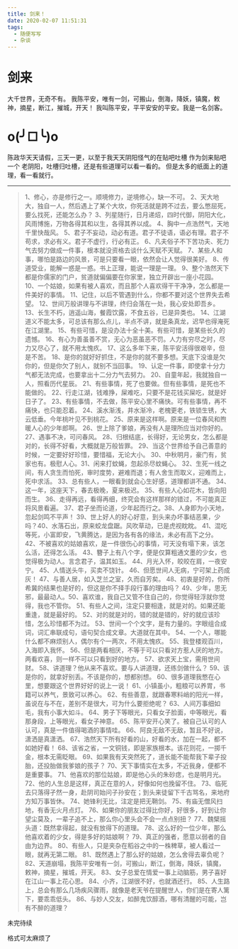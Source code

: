 ```yaml
---
title: 剑来！
date: 2020-02-07 11:51:31
tags: 
  - 随便写写
  - 杂谈
---
```


# 剑来

大千世界，无奇不有。
我陈平安，唯有一剑，可搬山，倒海，降妖，镇魔，敕神，摘星，断江，摧城，开天！
我叫陈平安，平平安安的平安。我是一名剑客。
<!-- more -->

# o(╯□╰)o
陈政华天天请假，三天一更，以至于我天天阴阳怪气的在贴吧吐槽
作为剑来贴吧一个 老阴阳，吐槽归吐槽，还是有些道理可以看一看的。
但是太多的纸面上的道理，看一看就行。

*******

> 1、修心，亦是修行之一。顺境修力，逆境修心，缺一不可。
> 2、天大地大，独自一人，然后遇上了某个大坎，你死活就是跨不过去，要么憋屈死，要么找死，还能怎么办？
> 3、列星随行，日月递炤，四时代御，阴阳大化，风雨博施，万物各得其和以生，各得其养以成。
> 4、胸中一点浩然气，天地千里快哉风。
> 5、君子不妄动，动必有道。君子不徒语，语必有理。君子不苟求，求必有义。君子不虚行，行必有正。
> 6、凡夫俗子不下苦功夫、死力气去努力做成一件事，根本就没资格去谈什么天赋不天赋。
> 7、某些人和事，哪怕是路边的风景，可是只要看一眼，依然会让人觉得很美好。
> 8、传道受业，能解一惑是一惑。书上正理，能说一理是一理。
> 9、整个浩然天下都是你儒家的门户，贫道就偏偏要在你家里，独立开辟出一座小花园。
> 10、一个姑娘，如果有被人喜欢，而且那个人喜欢得干干净净，怎么都是一件美好的事情。
> 11、记住，以后不管遇到什么，你都不要对这个世界失去希望。
> 12、世间万般讲理与不讲理，终归会落在一处，我心安处即吾乡。
> 13、长生不朽，逍遥山海，餐霞饮露，不食五谷，已是异类也。
> 14、江湖道义不能太多，可总该有那么点儿，半点不讲，就是条真龙，迟早也得淹死在江湖里。
> 15、有些可惜，是没办法十全十美。有些可惜，是某些长久的遗憾。
> 16、有心为善虽善不赏，无心为恶虽恶不罚。人力有穷尽之时，尽力又尽心了，就不用太愧疚。
> 17、这么多年下来，陈平安活得很艰辛，但是不苦。
> 18、是你的就好好抓住，不是你的就不要多想。天底下没谁是欠你的，但是你欠了别人，就别不当回事。
> 19、认定一件事，即使拿十分力气都无法完成，也要拿出十二分力气去努力。
> 20、自童年起，我就独自一人，照看历代星辰。
> 21、有些事情，死了也要做。但有些事情，是死也不能做的。
> 22、行走江湖，钱难挣，屎难吃，只要不是花钱买屎吃，就是好日子了。
> 23、有些事情，不去做，陈平安心里不痛快。可有些事情，再不痛快，也只能忍着。
> 24、溪水渐浅，井水渐冷，老槐更老，铁锁生锈，大云低垂。今年桃叶见不到桃花。
> 25、原来是这样啊。原来是一位春风和煦暖人心的少年郎啊。
> 26、世上除了爹娘，再没有人是理所应当对你好的。
> 27、遇事不决，可问春风。
> 28、归根结底，长得好，无论男女，怎么都是对的，长得不好看，大概就是万般皆罪。
> 29、当这个世界给予自己善意的时候，一定要好好珍惜，要惜福，无论大小。
> 30、中秋明月，豪门有，贫家也有。极慰人心。31、闲来打蚊蝇，忽起杀尽蚊蝇心。
> 32、生死一线之间，有人贪生而怕死，审时度势，避难而退；有人舍生而取义，迎难而上，死中求活。
> 33、总有些人，一眼看到就会心生好感，道理都讲不通。
> 34、这一年，这座天下，春去极晚，夏来极迟。
> 35、有些人心如花木，皆向阳而生。
> 36、走得再远，看得再细，终究会有这样那样的错过，不可能真正将风景看遍。
> 37、君子坐而论道，少年起而行之。38、人身即为小天地，忽起剑鸣不平声！
> 39、世上好人的好心好意，到头来办坏事结恶果，少吗？40、水落石出，原来蛟龙盘踞。风吹草动，已是虎视眈眈。
> 41、混吃等死，小富即安，飞黄腾达，是因为各有各的缘法，未必有高下之分。
> 42、不被喜欢的姑娘喜欢，是一件很伤心的事情，可天没有塌下来，该怎么活，还得怎么活。
> 43、簪子上有八个字，便是仅算粗通文墨的少女，也觉得极为动人。言念君子，温其如玉。
> 44、月光入怀，皎皎在肩，一夜安宁。
> 45、人情送头牛，买卖不饶针。
> 46、但愿世间人无病，宁可架上药成灰！
> 47、与善人居，如入芝兰之室，久而自芳矣。
> 48、初衷是好的，你所希冀的结果也是好的，但这是你不择手段行事的理由吗？
> 49、少年，思无邪，最最动人。50、喜欢谁，我自己又管不住自己的，你觉得轻浮就你觉得，我也不管你。
> 51、有些人之间，注定只要相逢，就是对的。如果还能重逢，就是最好的。
> 52、对的就是对的，错的就是错的，好的就应该珍惜，怎么珍惜都不为过。
> 53、世间一个个文字，是有力量的。字眼组合成词，词汇串联成句，语句契合成文章。大道就在其中。
> 54、一个人，哪能什么都不麻烦别人，偶尔有个一两次，不用太愧疚。
> 55、我登楼观百川，入海即入我怀。
> 56、但是两看相厌，不等于可以只看对方惹人厌的地方。两看欢喜，则一样不可以只看到好的地方。
> 57、欲求天上宝，需用世间财。
> 58、讲道理？他从来不喜欢。要与人讲道理，还练剑做什么？
> 59、该是你的，就拿好别丢。不该是你的，想都别想。
> 60、很多道理我憋在心里，想要跟这个世界好好的说上一说！
> 61、小镇虽小，粗粮可以养胃，书籍可以养气，景致可以养心。
> 62、有些善意，就跟春寒料峭的阳光一样，虽说在与不在，差别不是很大，可为什么要拒绝呢？
> 63、人间万事细如毛，我有小事大如斗。
> 64、男子下等眼光，只看女子脸面，中等眼光，看那身段，上等眼光，看女子神意。
> 65、陈平安开心笑了。被自己认可的人认可，真是一件值得喝酒的事情哇。
> 66、阿良无敌不无敌，暂且不好说，潇洒是真潇洒。
> 67、浩然天下所有好看的山，好看的水，加在一起，都不如她好看！
> 68、该省之省，一文铜钱，即是家族根本。该花则花，一掷千金，根本无需眨眼。
> 69、如果我有天突然死了，道长能不能帮我下辈子投胎，还投胎做我爹娘的孩子？
> 70、天下事情实在太多，不近我身，便都不是重要事。
> 71、他喜欢的那位姑娘，即是他心头的朱砂痣，也是明月光。
> 72、他的人生总是这样，真正在意的人，好像如何也挽留不住。
> 73、临死去只落得孑然一身，赴阴司始问子孙安在；到头来徒留下千古骂名，来地府方知万事皆休。
> 74、她锋利无比，注定是把无鞘剑。
> 75、有庙无僧风扫地，有香无火月点灯。
> 76、如果你的朋友过得比你好，好很多，好到让你望尘莫及，一辈子追不上，那么你心里头会不会一点点别扭？
> 77、魏檗摇头道：既然拿得起，就没有放得下的道理。
> 78、这么好的一位少年，那么他喜欢着的少女，得是多好的姑娘啊？
> 79、真正的强者，愿意以弱者的自由为边界。
> 80、有些人，只是夹杂在稻谷之中的一株稗草，被人看过一眼，就再无第二眼。
> 81、既然遇上了那么好的姑娘，怎么舍得去辜负呢？
> 82、天道崩塌，我陈平安唯有一剑，可搬山，断江，倒海，降妖，镇魔，敕神，摘星，摧城，开天。
> 83、女子总爱在情爱一事上动脑筋，男子喜好在江山一事上花心思。
> 84、小齐，江湖很不好，也就酒还行。
> 85、人生路上，总会有那么几场疾风骤雨，就像是老天爷在提醒世人，你们是在寄人篱下，要乖乖低头。
> 86、与妙人交友，如醉鬼饮醇酒，哪有清醒的可能，岂有不醉的道理？


未完待续

格式可太麻烦了
